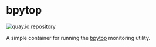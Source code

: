 # bpytop

[![quay.io repository](https://img.shields.io/badge/updated-2022--06--19-green)](https://quay.io/repository/miabbott/bpytop)

A simple container for running the [bpytop](https://github.com/aristocratos/bpytop) monitoring utility.